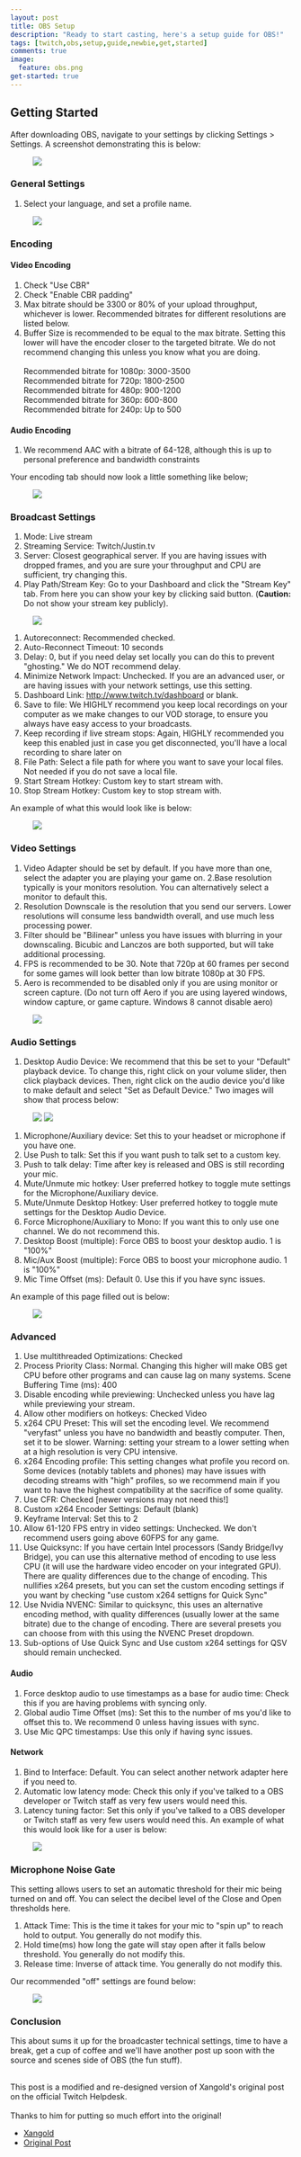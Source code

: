 ```yaml
---
layout: post
title: OBS Setup
description: "Ready to start casting, here's a setup guide for OBS!"
tags: [twitch,obs,setup,guide,newbie,get,started]
comments: true
image:
  feature: obs.png
get-started: true
---
```


## Getting Started
After downloading OBS, navigate to your settings by clicking Settings > Settings. A screenshot demonstrating this is below:

<figure>
    <a href="/images/obs_guide/settings.png"><img src="/images/obs_guide/settings.png"></a>
</figure>

### General Settings

1. Select your language, and set a profile name.

<figure>
    <a href="/images/obs_guide/general.png"><img src="/images/obs_guide/general.png"></a>
</figure>

### Encoding

#### Video Encoding

1. Check "Use CBR"
2. Check "Enable CBR padding"
3. Max bitrate should be 3300 or 80% of your upload throughput, whichever is lower. Recommended bitrates for different resolutions are listed below.
4. Buffer Size is recommended to be equal to the max bitrate. Setting this lower will have the encoder closer to the targeted bitrate. We do not recommend changing this unless you know what you are doing. <br><br> 
​Recommended bitrate for 1080p: 3000-3500  
Recommended bitrate for 720p: 1800-2500  
Recommended bitrate for 480p: 900-1200  
Recommended bitrate for 360p: 600-800  
Recommended bitrate for 240p: Up to 500  

#### Audio Encoding

1. We recommend AAC with a bitrate of 64-128, although this is up to personal preference and bandwidth constraints

Your encoding tab should now look a little something like below;

<figure>
    <a href="/images/obs_guide/encoding.png"><img src="/images/obs_guide/encoding.png"></a>
</figure>

### Broadcast Settings

1. Mode: Live stream
2. Streaming Service: Twitch/Justin.tv
3. Server: Closest geographical server.
If you are having issues with dropped frames, and you are sure your throughput and CPU are sufficient, try changing this.
4. Play Path/Stream Key: Go to your Dashboard and click the "Stream Key" tab. From here you can show your key by clicking said button. (**Caution:** Do not show your stream key publicly).

<figure>
    <a href="/images/obs_guide/stream_key.png"><img src="/images/obs_guide/stream_key.png"></a>
</figure>

1. Autoreconnect: Recommended checked.
2. Auto-Reconnect Timeout: 10 seconds
3. Delay: 0, but if you need delay set locally you can do this to prevent "ghosting." We do NOT recommend delay.
4. Minimize Network Impact: Unchecked. If you are an advanced user, or are having issues with your network settings, use this setting.
5. Dashboard Link: http://www.twitch.tv/dashboard or blank.
6. Save to file: We HIGHLY recommend you keep local recordings on your computer as we make changes to our VOD storage, to ensure you always have easy access to your broadcasts.
7. Keep recording if live stream stops: Again, HIGHLY recommended you keep this enabled just in case you get disconnected, you'll have a local recording to share later on
8. File Path: Select a file path for where you want to save your local files. Not needed if you do not save a local file.
9. Start Stream Hotkey: Custom key to start stream with.
10. Stop Stream Hotkey: Custom key to stop stream with. 

An example of what this would look like is below:

<figure>
    <a href="/images/obs_guide/broadcast.png"><img src="/images/obs_guide/broadcast.png"></a>
</figure>

### Video Settings

1. Video Adapter should be set by default. If you have more than one, select the adapter you are playing your game on.
2.Base resolution typically is your monitors resolution. You can alternatively select a monitor to default this.
3. Resolution Downscale is the resolution that you send our servers. Lower resolutions will consume less bandwidth overall, and use much less processing power.
4. Filter should be "Bilinear" unless you have issues with blurring in your downscaling. Bicubic and Lanczos are both supported, but will take additional processing.
5. FPS is recommended to be 30. Note that 720p at 60 frames per second for some games will look better than low bitrate 1080p at 30 FPS.
6. Aero is recommended to be disabled only if you are using monitor or screen capture. (Do not turn off Aero if you are using layered windows, window capture, or game capture. Windows 8 cannot disable aero)

<figure>
    <a href="/images/obs_guide/video.png"><img src="/images/obs_guide/video.png"></a>
</figure>

### Audio Settings

1. Desktop Audio Device: We recommend that this be set to your "Default" playback device. To change this, right click on your volume slider, then click playback devices. Then, right click on the audio device you'd like to make default and select "Set as Default Device." Two images will show that process below:

<figure class="half">
    <a href="/images/obs_guide/audio-one.png"><img src="/images/obs_guide/audio-one.png"></a>
    <a href="/images/obs_guide/audio-two.png"><img src="/images/obs_guide/audio-two.png"></a>
</figure>

1. Microphone/Auxiliary device: Set this to your headset or microphone if you have one.
2. Use Push to talk: Set this if you want push to talk set to a custom key.
3. Push to talk delay: Time after key is released and OBS is still recording your mic.
4. Mute/Unmute mic hotkey: User preferred hotkey to toggle mute settings for the Microphone/Auxiliary device.
5. Mute/Unmute Desktop Hotkey: User preferred hotkey to toggle mute settings for the Desktop Audio Device.
6. Force Microphone/Auxiliary to Mono: If you want this to only use one channel. We do not recommend this.
7. Desktop Boost (multiple): Force OBS to boost your desktop audio. 1 is "100%"
8. Mic/Aux Boost (multiple): Force OBS to boost your microphone audio. 1 is "100%"
9. Mic Time Offset (ms): Default 0. Use this if you have sync issues. 
 
An example of this page filled out is below:

<figure>
    <a href="/images/obs_guide/audio.png"><img src="/images/obs_guide/audio.png"></a>
</figure>

### Advanced

1. Use multithreaded Optimizations: Checked
2. Process Priority Class: Normal. Changing this higher will make OBS get CPU before other programs and can cause lag on many systems.
Scene Buffering Time (ms): 400
3. Disable encoding while previewing: Unchecked unless you have lag while previewing your stream.
4. Allow other modifiers on hotkeys: Checked Video
5. x264 CPU Preset: This will set the encoding level. We recommend "veryfast" unless you have no bandwidth and beastly computer. Then, set it to be slower. Warning: setting your stream to a lower setting when at a high resolution is very CPU intensive.
6. x264 Encoding profile: This setting changes what profile you record on. Some devices (notably tablets and phones) may have issues with decoding streams with "high" profiles, so we recommend main if you want to have the highest compatibility at the sacrifice of some quality.
7. Use CFR: Checked [newer versions may not need this!]
8. Custom x264 Encoder Settings: Default (blank)
9. Keyframe Interval: Set this to 2
10. Allow 61-120 FPS entry in video settings: Unchecked. We don't recommend users going above 60FPS for any game.
11. Use Quicksync: If you have certain Intel processors (Sandy Bridge/Ivy Bridge), you can use this alternative method of encoding to use less CPU (it will use the hardware video encoder on your integrated GPU). There are quality differences due to the change of encoding. This nullifies x264 presets, but you can set the custom encoding settings if you want by checking "use custom x264 settigns for Quick Sync"
12. Use Nvidia NVENC: Similar to quicksync, this uses an alternative encoding method, with quality differences (usually lower at the same bitrate) due to the change of encoding. There are several presets you can choose from with this using the NVENC Preset dropdown.
13. Sub-options of Use Quick Sync and Use custom x264 settings for QSV should remain unchecked.

#### Audio
1. Force desktop audio to use timestamps as a base for audio time: Check this if you are having problems with syncing only.
2. Global audio Time Offset (ms): Set this to the number of ms you'd like to offset this to. We recommend 0 unless having issues with sync.
3. Use Mic QPC timestamps: Use this only if having sync issues.

#### Network
1. Bind to Interface: Default. You can select another network adapter here if you need to.
2. Automatic low latency mode: Check this only if you've talked to a OBS developer or Twitch staff as very few users would need this.
3. Latency tuning factor: Set this only if you've talked to a OBS developer or Twitch staff as very few users would need this. ​An example of what this would look like for a user is below:

<figure>
    <a href="/images/obs_guide/advanced.png"><img src="/images/obs_guide/advanced.png"></a>
</figure>

### Microphone Noise Gate

This setting allows users to set an automatic threshold for their mic being turned on and off. You can select the decibel level of the Close and Open thresholds here.

1. Attack Time: This is the time it takes for your mic to "spin up" to reach hold to output. You generally do not modify this.
2. Hold time(ms) how long the gate will stay open after it falls below threshold. You generally do not modify this.
3. Release time: Inverse of attack time. You generally do not modify this. 
 
Our recommended "off" settings are found below:

<figure>
    <a href="/images/obs_guide/noise-gate.png"><img src="/images/obs_guide/noise-gate.png"></a>
</figure>

### Conclusion
This about sums it up for the broadcaster technical settings, time to have a break, get a cup of coffee and we'll have another post up soon with the source and scenes side of OBS (the fun stuff).	

<br>This post is a modified and re-designed version of Xangold's original post on the official Twitch Helpdesk.	
<br><br>Thanks to him for putting so much effort into the original!	

* [Xangold](https://www.twitter.com/xangold)
* [Original Post](http://help.twitch.tv/customer/portal/articles/1262922-open-broadcaster-software)
